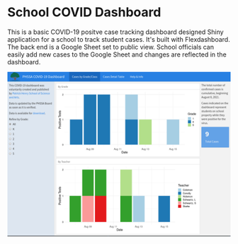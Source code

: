 # School COVID Dashboard

This is a basic COVID-19 positve case tracking dashboard designed Shiny application for a school to track student cases. It's built with Flexdashboard. The back end is a Google Sheet set to public view. School officials can easily add new cases to the Google Sheet and changes are reflected in the dashboard.

![Dashboard screenshot](assets/covid_dash_1.png)